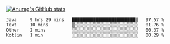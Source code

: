 [![Anurag's GitHub stats](https://github-readme-stats.vercel.app/api?username=sebasphere&count_private=true&theme=tokyonight)](https://github.com/anuraghazra/github-readme-stats)

<!--START_SECTION:waka-->
```text
Java     9 hrs 29 mins   ████████████████████████▒   97.57 % 
Text     10 mins         ▒░░░░░░░░░░░░░░░░░░░░░░░░   01.76 % 
Other    2 mins          ░░░░░░░░░░░░░░░░░░░░░░░░░   00.37 % 
Kotlin   1 min           ░░░░░░░░░░░░░░░░░░░░░░░░░   00.29 % 
```
<!--END_SECTION:waka-->
